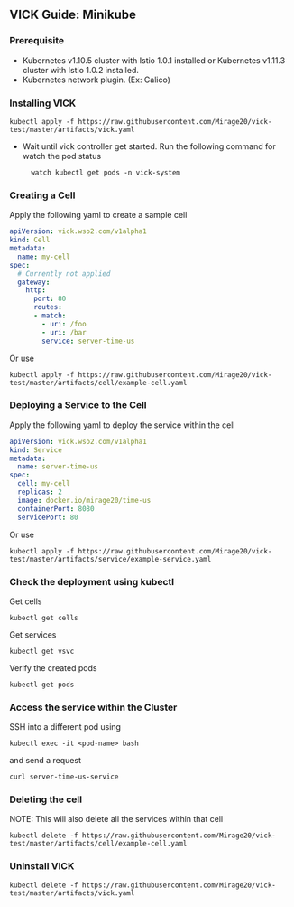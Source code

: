 ## VICK Guide: Minikube

### Prerequisite

* Kubernetes v1.10.5 cluster with Istio 1.0.1 installed or Kubernetes v1.11.3 cluster with Istio 1.0.2 installed.
* Kubernetes network plugin. (Ex: Calico)
 
<!--
###Starting a cluster
 
    minikube start --memory=8192 --cpus=4 --kubernetes-version=v1.10.5 --bootstrapper=kubeadm --extra-config=controller-manager.cluster-signing-cert-file="/var/lib/localkube/certs/ca.crt" --extra-config=controller-manager.cluster-signing-key-file="/var/lib/localkube/certs/ca.key" --extra-config=apiserver.admission-control="LimitRanger,NamespaceExists,NamespaceLifecycle,ResourceQuota,ServiceAccount,DefaultStorageClass,MutatingAdmissionWebhook"
    
### Installing Istio

    curl -L https://raw.githubusercontent.com/knative/serving/master/third_party/istio-1.0.1/istio.yaml   | sed 's/LoadBalancer/NodePort/'   | kubectl apply -f -
    
* Wait until istio pods get started. Run following for check pod status
    
        kubectl get pods -n istio-system 
-->
        
### Installing VICK

    kubectl apply -f https://raw.githubusercontent.com/Mirage20/vick-test/master/artifacts/vick.yaml
    
* Wait until vick controller get started. Run the following command for watch the pod status

        watch kubectl get pods -n vick-system

### Creating a Cell

Apply the following yaml to create a sample cell

```yaml
apiVersion: vick.wso2.com/v1alpha1
kind: Cell
metadata:
  name: my-cell
spec:
  # Currently not applied
  gateway:
    http:
      port: 80
      routes:
      - match:
        - uri: /foo
        - uri: /bar
        service: server-time-us
```
Or use

    kubectl apply -f https://raw.githubusercontent.com/Mirage20/vick-test/master/artifacts/cell/example-cell.yaml

### Deploying a Service to the Cell

Apply the following yaml to deploy the service within the cell

```yaml
apiVersion: vick.wso2.com/v1alpha1
kind: Service
metadata:
  name: server-time-us
spec:
  cell: my-cell
  replicas: 2
  image: docker.io/mirage20/time-us
  containerPort: 8080
  servicePort: 80
```
Or use

    kubectl apply -f https://raw.githubusercontent.com/Mirage20/vick-test/master/artifacts/service/example-service.yaml

### Check the deployment using kubectl

Get cells

    kubectl get cells

Get services

    kubectl get vsvc
    
Verify the created pods

    kubectl get pods
    
### Access the service within the Cluster

SSH into a different pod using
    
    kubectl exec -it <pod-name> bash

and send a request
    
    curl server-time-us-service
    
### Deleting the cell 

NOTE: This will also delete all the services within that cell

    kubectl delete -f https://raw.githubusercontent.com/Mirage20/vick-test/master/artifacts/cell/example-cell.yaml

### Uninstall VICK

    kubectl delete -f https://raw.githubusercontent.com/Mirage20/vick-test/master/artifacts/vick.yaml
